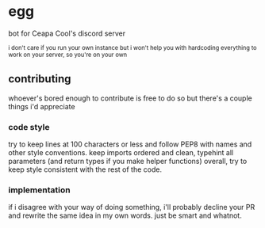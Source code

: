 # egg
bot for Ceapa Cool's discord server&nbsp;

<sub>i don't care if you run your own instance but i won't help you with hardcoding everything to work on your server, so you're on your own</sub>

## contributing
whoever's bored enough to contribute is free to do so but there's a couple things i'd appreciate

### code style
try to keep lines at 100 characters or less and follow PEP8 with names and other style conventions. keep imports ordered and clean, typehint all parameters (and return types if you make helper functions) overall, try to keep style consistent with the rest of the code.

### implementation
if i disagree with your way of doing something, i'll probably decline your PR and rewrite the same idea in my own words. just be smart and whatnot.

